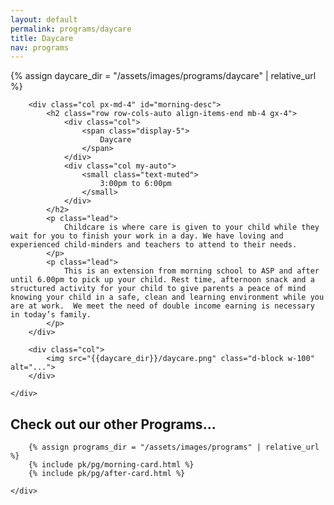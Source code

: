 ```yaml
---
layout: default
permalink: programs/daycare
title: Daycare
nav: programs
---
```


{% assign daycare_dir = "/assets/images/programs/daycare" | relative_url %}


<div class="container py-4 mb-2 col-xl-10">
    <div class="row row-cols-1 row-cols-md-2 g-4">

        <div class="col px-md-4" id="morning-desc">
            <h2 class="row row-cols-auto align-items-end mb-4 gx-4">
                <div class="col">
                    <span class="display-5">
                        Daycare
                    </span>
                </div>
                <div class="col my-auto">
                    <small class="text-muted">
                        3:00pm to 6:00pm
                    </small>
                </div>
            </h2>
            <p class="lead">
                Childcare is where care is given to your child while they wait for you to finish your work in a day. We have loving and experienced child-minders and teachers to attend to their needs.
            </p>
            <p class="lead">
                This is an extension from morning school to ASP and after until 6.00pm to pick up your child. Rest time, afternoon snack and a  structured activity for your child to give parents a peace of mind knowing your child in a safe, clean and learning environment while you are at work.  We meet the need of double income earning is necessary in today’s family.
            </p>
        </div>

        <div class="col">
            <img src="{{daycare_dir}}/daycare.png" class="d-block w-100" alt="...">
        </div>

    </div>
</div>

<div class="container-md my-5">
    <h2 class="display-6 mb-3">Check out our other Programs...</h2>
    <div class="row row-cols-1 row-cols-xl-2 g-3">

        {% assign programs_dir = "/assets/images/programs" | relative_url %}
        {% include pk/pg/morning-card.html %}
        {% include pk/pg/after-card.html %}

    </div>
</div>
